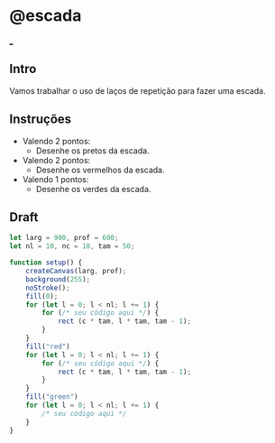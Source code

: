 # @escada

[_](https://user-images.githubusercontent.com/4747652/235675484-d6f3a14b-3c4f-4510-b5a9-bb8d3a1c6080.mp4)

## Intro

Vamos trabalhar o uso de laços de repetição para fazer uma escada.

## Instruções

- Valendo 2 pontos:
  - Desenhe os pretos da escada.
- Valendo 2 pontos:
  - Desenhe os vermelhos da escada.
- Valendo 1 pontos:
  - Desenhe os verdes da escada.

## Draft

```js
let larg = 900, prof = 600;
let nl = 10, nc = 10, tam = 50;

function setup() {
    createCanvas(larg, prof);
    background(255);
    noStroke();
    fill(0);
    for (let l = 0; l < nl; l += 1) {
        for (/* seu código aqui */) {
            rect (c * tam, l * tam, tam - 1);
        }
    }
    fill("red")
    for (let l = 0; l < nl; l += 1) {
        for (/* seu código aqui */) {
            rect (c * tam, l * tam, tam - 1);
        }
    }
    fill("green")
    for (let l = 0; l < nl; l += 1) {
        /* seu código aqui */
    }
}


```